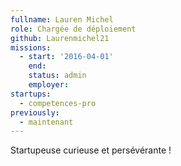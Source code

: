 ```yaml
---
fullname: Lauren Michel
role: Chargée de déploiement
github: Laurenmichel21
missions:
  - start: '2016-04-01'
    end:
    status: admin
    employer:
startups:
  - competences-pro
previously:
  - maintenant
---
```


Startupeuse curieuse et persévérante !
